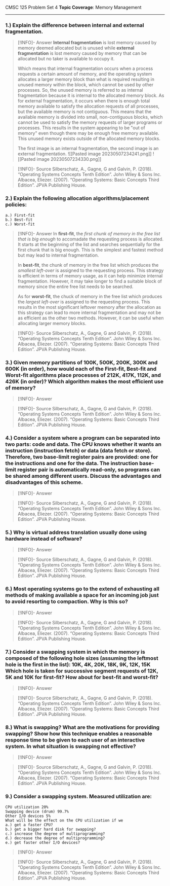 CMSC 125 Problem Set 4
**Topic Coverage**: Memory Management

---

### 1.) Explain the difference between internal and external fragmentation.

> [!INFO]- Answer
> **Internal fragmentation** is lost memory caused by memory deemed allocated but is unused while **external fragmentation** is lost memory caused by memory that can be allocated but no taker is available to occupy it.
>
> Which means that internal fragmentation occurs when a process requests a certain amount of memory, and the operating system allocates a larger memory block than what is required resulting in unused memory within the block, which cannot be used by other processes. So, the unused memory is referred to as internal fragmentation because it is internal to the allocated memory block. As for external fragmentation, it occurs when there is enough total memory available to satisfy the allocation requests of all processes, but the available memory is not contiguous. This means that the available memory is divided into small, non-contiguous blocks, which cannot be used to satisfy the memory requests of larger programs or processes. This results in the system appearing to be "out of memory" even though there may be enough free memory available. This unused memory exists outside of the allocated memory blocks.
>
> The first image is an internal fragmentation, the second image is an external fragmentation.
> ![[Pasted image 20230507234241.png]]
> ![[Pasted image 20230507234330.png]]

> [!INFO]- Source
> Silberschatz, A., Gagne, G and Galvin, P. (2018). “Operating Systems Concepts Tenth Edition”. John Wiley & Sons Inc.
> Albacea, Eliezer. (2007). “Operating Systems: Basic Concepts Third Edition”. JPVA Publishing House.

### 2.) Explain the following allocation algorithms/placement policies:
```
a.) First-fit
b.) Best-fit
c.) Worst-fit
```

> [!INFO]- Answer
> In **first-fit**, the *first chunk of memory in the free list that is big enough* to accomadate the requesting process is allocated. It starts at the beginning of the list and searches sequentially for the first chunk that is big enough. This is the simplest and fastest method but may lead to internal fragmentation.
> 
> In **best-fit**, the chunk of memory in the free list which produces the *smallest left-over* is assigned to the requesting process. This strategy is efficient in terms of memory usage, as it can help minimize internal fragmentation. However, it may take longer to find a suitable block of memory since the entire free list needs to be searched.
> 
> As for **worst-fit**, the chuck of memory in the free list which produces the *largest left-over* is assigned to the requesting process. This results in the most significant leftover memory after the allocation as this strategy can lead to more internal fragmentation and may not be as efficient as the other two methods. However, it can be useful when allocating larger memory blocks.

> [!INFO]- Source
> Silberschatz, A., Gagne, G and Galvin, P. (2018). “Operating Systems Concepts Tenth Edition”. John Wiley & Sons Inc.
> Albacea, Eliezer. (2007). “Operating Systems: Basic Concepts Third Edition”. JPVA Publishing House.

### 3.) Given memory partitions of 100K, 500K, 200K, 300K and 600K (in order), how would each of the First-fit, Best-fit and Worst-fit algorithms place processes of 212K, 417K, 112K, and 426K (in order)? Which algorithm makes the most efficient use of memory?

> [!INFO]- Answer
>

> [!INFO]- Source
> Silberschatz, A., Gagne, G and Galvin, P. (2018). “Operating Systems Concepts Tenth Edition”. John Wiley & Sons Inc.
> Albacea, Eliezer. (2007). “Operating Systems: Basic Concepts Third Edition”. JPVA Publishing House.

### 4.) Consider a system where a program can be separated into two parts: code and data. The CPU knows whether it wants an instruction (instruction fetch) or data (data fetch or store). Therefore, two base-limit register pairs are provided: one for the instructions and one for the data. The instruction base-limit register pair is automatically read-only, so programs can be shared among different users. Discuss the advantages and disadvantages of this scheme.

> [!INFO]- Answer
>

> [!INFO]- Source
> Silberschatz, A., Gagne, G and Galvin, P. (2018). “Operating Systems Concepts Tenth Edition”. John Wiley & Sons Inc.
> Albacea, Eliezer. (2007). “Operating Systems: Basic Concepts Third Edition”. JPVA Publishing House.

### 5.) Why is virtual address translation usually done using hardware instead of software?

> [!INFO]- Answer
>

> [!INFO]- Source
> Silberschatz, A., Gagne, G and Galvin, P. (2018). “Operating Systems Concepts Tenth Edition”. John Wiley & Sons Inc.
> Albacea, Eliezer. (2007). “Operating Systems: Basic Concepts Third Edition”. JPVA Publishing House.

### 6.) Most operating systems go to the extend of exhausting all methods of making available a space for an incoming job just to avoid resorting to compaction. Why is this so?

> [!INFO]- Answer
>

> [!INFO]- Source
> Silberschatz, A., Gagne, G and Galvin, P. (2018). “Operating Systems Concepts Tenth Edition”. John Wiley & Sons Inc.
> Albacea, Eliezer. (2007). “Operating Systems: Basic Concepts Third Edition”. JPVA Publishing House.

### 7.) Consider a swapping system in which the memory is composed of the following hole sizes (assuming the leftmost hole is the first in the list): 10K, 4K, 20K, 18K, 9K, 12K, 15K Which hole is taken for successive segment requests of 12K, 5K and 10K for first-fit? How about for best-fit and worst-fit?

> [!INFO]- Answer
>

> [!INFO]- Source
> Silberschatz, A., Gagne, G and Galvin, P. (2018). “Operating Systems Concepts Tenth Edition”. John Wiley & Sons Inc.
> Albacea, Eliezer. (2007). “Operating Systems: Basic Concepts Third Edition”. JPVA Publishing House.

### 8.) What is swapping? What are the motivations for providing swapping? Show how this technique enables a reasonable response time to be given to each user of an interactive system. In what situation is swapping not effective?

> [!INFO]- Answer
>

> [!INFO]- Source
> Silberschatz, A., Gagne, G and Galvin, P. (2018). “Operating Systems Concepts Tenth Edition”. John Wiley & Sons Inc.
> Albacea, Eliezer. (2007). “Operating Systems: Basic Concepts Third Edition”. JPVA Publishing House.

### 9.) Consider a swapping system. Measured utilization are:
```
CPU utilization 20%
Swapping device (drum) 99.7%
Other I/O devices 5%
What will be the effect on the CPU utilization if we
a.) get a faster CPU?
b.) get a bigger hard disk for swapping?
c.) increase the degree of multiprogramming?
d.) decrease the degree of multiprogramming?
e.) get faster other I/O devices?
```

> [!INFO]- Answer
>

> [!INFO]- Source
> Silberschatz, A., Gagne, G and Galvin, P. (2018). “Operating Systems Concepts Tenth Edition”. John Wiley & Sons Inc.
> Albacea, Eliezer. (2007). “Operating Systems: Basic Concepts Third Edition”. JPVA Publishing House.
